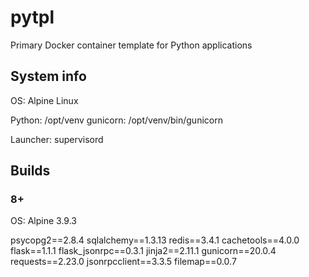 # pytpl

Primary Docker container template for Python applications

## System info

OS: Alpine Linux

Python: /opt/venv
gunicorn: /opt/venv/bin/gunicorn

Launcher: supervisord

## Builds

### 8+

OS: Alpine 3.9.3

psycopg2==2.8.4
sqlalchemy==1.3.13
redis==3.4.1
cachetools==4.0.0
flask==1.1.1
flask_jsonrpc==0.3.1
jinja2==2.11.1
gunicorn==20.0.4
requests==2.23.0
jsonrpcclient==3.3.5
filemap==0.0.7
